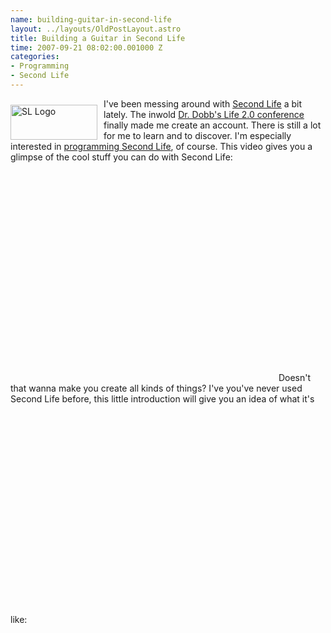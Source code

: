 ```yaml
--- 
name: building-guitar-in-second-life
layout: ../layouts/OldPostLayout.astro
title: Building a Guitar in Second Life
time: 2007-09-21 08:02:00.001000 Z
categories: 
- Programming
- Second Life
---
```

<img src="http://secondlife.com/forums/images/hdr_logo.jpg" style="margin: 10px 10px 0pt 0pt; float: left; width: 139px; height: 56px;" title="SL Logo" />I've been messing around with <a href="http://www.secondlife.com">Second Life</a> a bit lately. The inwold <a href="http://www.life20.net">Dr. Dobb's Life 2.0 conference</a> finally made me create an account. There is still a lot for me to learn and to discover. I'm especially interested in <a href="http://wiki.secondlife.com/wiki/Creation_Portal">programming Second Life</a>, of course. This video gives you a glimpse of the cool stuff you can do with Second Life:
<object height="350" width="425"><param name="movie" value="http://www.youtube.com/v/bQL8_HB1HtQ"><param name="wmode" value="transparent"><embed src="http://www.youtube.com/v/bQL8_HB1HtQ" type="application/x-shockwave-flash" wmode="transparent" height="350" width="425"></object>
Doesn't that wanna make you create all kinds of things? 
I've you've never used Second Life before, this little introduction will give you an idea of what it's like:
<object width="425" height="350"><param name="movie" value="http://www.youtube.com/v/b72CvvMuD6Q"></param><param name="wmode" value="transparent"></param><embed src="http://www.youtube.com/v/b72CvvMuD6Q" type="application/x-shockwave-flash" wmode="transparent" width="425" height="350"></embed></object>
